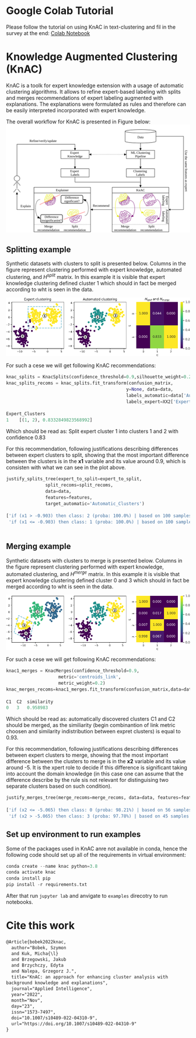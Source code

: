# Google Colab Tutorial
Please follow the tutorial on using KnAC in text-clustering and fil in the survey at the end: [Colab Notebook](https://colab.research.google.com/drive/1SJaG_wW0h1_JaPk40vPNP3dpTJGa1xXG)
# Knowledge Augmented Clustering (KnAC)
KnAC is a toolk for expert knowledge extension with a usage of automatic clustering algorithms.
It allows to refine expert-based labeling with splits and merges recommendations of expert labeling augmented with explanations.
The explanations were formulated as rules and therefore can be easily interpreted incorporated with expert knowledge.

The overall workflow for KnAC is presented in Figure below:
![Workflow for KnAC](./pix/workflow.png?raw=true "Title")

## Splitting example
Synthetic datasets with clusters to split is presented below. Columns in the figure represent clustering performed with expert knowledge, automated clustering, and $H^{split}$ matrix. In this example it is visible that expert knowledge clustering defined cluster 1 which should in fact be merged according to wht is seen in the data.

![](./pix/split-toy-example.png)

For such a cese we will get following KnAC recommendations:

``` python
knac_splits = KnacSplits(confidence_threshold=0.9,silhouette_weight=0.2) 
knac_splits_recoms = knac_splits.fit_transform(confusion_matrix,
                                              y=None, data=data, 
                                              labels_automatic=data['Automatic_Clusters'].astype(str), 
                                              labels_expert=XX2['Expert_Clusters'])

Expert_Clusters
1    [(1, 2), 0.8332849823568992]
```

Which should be read as: Split expert cluster 1 into clusters 1 and 2 with confidence 0.83

For this recommendation, following justifications describing differences between expert clusters to split, showing that the most important difference between the clusters is in the **x1** variable and its value around 0.9, which is consisten with what we can see in the plot above.

``` python
justify_splits_tree(expert_to_split=expert_to_split, 
               split_recoms=split_recoms, 
               data=data, 
               features=features, 
               target_automatic='Automatic_Clusters')
               
['if (x1 > -0.903) then class: 2 (proba: 100.0%) | based on 100 samples',
 'if (x1 <= -0.903) then class: 1 (proba: 100.0%) | based on 100 samples']
               
```

## Merging example
Synthetic datasets with clusters to merge is presented below. Columns in the figure represent clustering performed with expert knowledge, automated clustering, and $H^{merge}$ matrix. In this example it is visible that expert knowledge clustering defined cluster 0 and 3 which should in fact be merged according to wht is seen in the data.

![](./pix/merge-toy-example.png)

For such a cese we will get following KnAC recommendations:

``` python
knac1_merges = KnacMerges(confidence_threshold=0.9, 
                    metric='centroids_link',           
                    metric_weight=0.2)       
knac_merges_recoms=knac1_merges.fit_transform(confusion_matrix,data=data[['x1','x2']].values,labels_expert=data['Expert_Clusters'])

C1	C2	similarity
0	3	0.958983
```

Which should be read as: automatically discovered clusters C1 and C2 should be merged, as the similiarity (begin combinantion of link metric choosen and similarity indistribution between expret clusters) is equal to 0.93.


For this recommendation, following justifications describing differences between expert clusters to merge, showing that the most important difference between the clusters to merge is in the **x2** variable and its value around -5. It is the xpert role to decide if this difference is significant taking into account the domain knowledge (in this case one can assume that the difference describe by the rule sis not relevant for distinguising two separate clusters based on such condition).

``` python
justify_merges_tree(merge_recoms=merge_recoms, data=data, features=features, target_expert='Expert_Clusters')

['if (x2 <= -5.065) then class: 0 (proba: 98.21%) | based on 56 samples',
 'if (x2 > -5.065) then class: 3 (proba: 97.78%) | based on 45 samples']
```


## Set up environment to run examples
Some of the packages used in KnAC anre not available in conda, hence the following code should set up all of the requirements in virtual environment:

``` python
conda create --name knac python=3.8
conda activate knac
conda install pip
pip install -r requirements.txt
```
After that run `jupyter lab` and anvigate to `examples`   direcotry to run notebooks.

# Cite this work

```
@Article{bobek2022knac,
  author="Bobek, Szymon
  and Kuk, Micha{\l}
  and Brzegowski, Jakub
  and Brzychczy, Edyta
  and Nalepa, Grzegorz J.",
  title="KnAC: an approach for enhancing cluster analysis with background knowledge and explanations",
  journal="Applied Intelligence",
  year="2022",
  month="Nov",
  day="23",
  issn="1573-7497",
  doi="10.1007/s10489-022-04310-9",
  url="https://doi.org/10.1007/s10489-022-04310-9"
}
```

